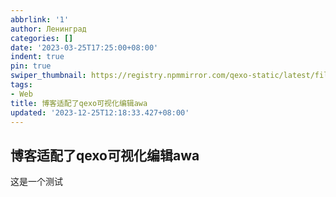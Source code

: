 ```yaml
---
abbrlink: '1'
author: Ленинград
categories: []
date: '2023-03-25T17:25:00+08:00'
indent: true
pin: true
swiper_thumbnail: https://registry.npmmirror.com/qexo-static/latest/files/qexo/images/icon.png
tags:
- Web
title: 博客适配了qexo可视化编辑awa
updated: '2023-12-25T12:18:33.427+08:00'
---
```

## 博客适配了qexo可视化编辑awa

这是一个测试
